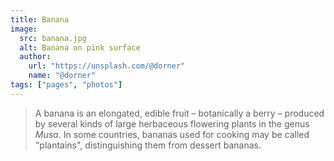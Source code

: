 ```yaml
---
title: Banana
image:
  src: banana.jpg
  alt: Banana on pink surface
  author:
    url: "https://unsplash.com/@dorner"
    name: "@dorner"
tags: ["pages", "photos"]
---
```

> A banana is an elongated, edible fruit – botanically a berry – produced by several kinds of large herbaceous flowering plants in the genus _Musa_. In some countries, bananas used for cooking may be called "plantains", distinguishing them from dessert bananas.
